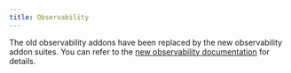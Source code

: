 ```yaml
---
title: Observability
---
```


The old observability addons have been replaced by the new observability addon suites. You can refer to the [new observability documentation](../operations/observability.md) for details. 